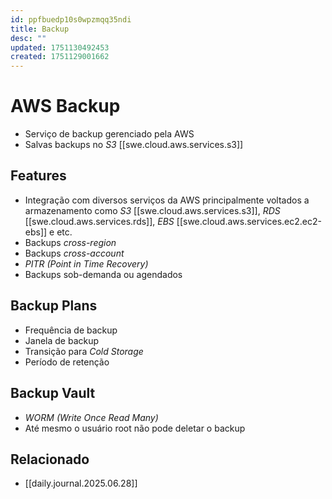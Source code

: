 ```yaml
---
id: ppfbuedp10s0wpzmqq35ndi
title: Backup
desc: ""
updated: 1751130492453
created: 1751129001662
---
```


# AWS Backup

- Serviço de backup gerenciado pela AWS
- Salvas backups no _S3_ [[swe.cloud.aws.services.s3]]

## Features

- Integração com diversos serviços da AWS principalmente voltados a armazenamento como _S3_ [[swe.cloud.aws.services.s3]], _RDS_ [[swe.cloud.aws.services.rds]], _EBS_ [[swe.cloud.aws.services.ec2.ec2-ebs]] e etc.
- Backups _cross-region_
- Backups _cross-account_
- _PITR (Point in Time Recovery)_
- Backups sob-demanda ou agendados

## Backup Plans

- Frequência de backup
- Janela de backup
- Transição para _Cold Storage_
- Período de retenção

## Backup Vault

- _WORM (Write Once Read Many)_
- Até mesmo o usuário root não pode deletar o backup

## Relacionado

- [[daily.journal.2025.06.28]]
